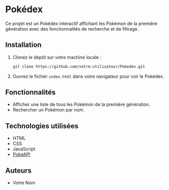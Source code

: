 # Pokédex

Ce projet est un Pokédex interactif affichant les Pokémon de la première génération avec des fonctionnalités de recherche et de filtrage.

## Installation

1. Clonez le dépôt sur votre machine locale :
    ```bash
    git clone https://github.com/votre-utilisateur/Pokedex.git
    ```

2. Ouvrez le fichier `index.html` dans votre navigateur pour voir le Pokédex.

## Fonctionnalités

- Afficher une liste de tous les Pokémon de la première génération.
- Rechercher un Pokémon par nom.

## Technologies utilisées

- HTML
- CSS
- JavaScript
- [PokeAPI](https://pokeapi.co/)

## Auteurs

- Votre Nom

